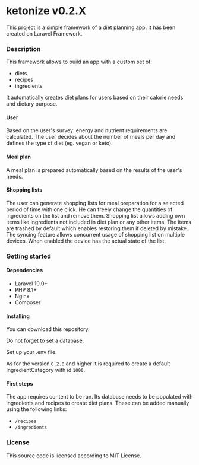 # ketonize v0.2.X
This project is a simple framework of a diet planning app. It has been created on Laravel Framework.

### Description
This framework allows to build an app with a custom set of:
- diets
- recipes
- ingredients

It automatically creates diet plans for users based on their calorie needs and dietary purpose.

#### User
Based on the user's survey: energy and nutrient requirements are calculated. The user decides about the number of meals per day and defines the type of diet (eg. vegan or keto).

#### Meal plan
A meal plan is prepared automatically based on the results of the user's needs.

#### Shopping lists
The user can generate shopping lists for meal preparation for a selected period of time with one click. He can freely change the quantities of ingredients on the list and remove them.
Shopping list allows adding own items like ingredients not included in diet plan or any other items.
The items are trashed by default which enables restoring them if deleted by mistake.
The syncing feature allows concurrent usage of shopping list on multiple devices. When enabled the device has the actual state of the list.

### Getting started
#### Dependencies
- Laravel 10.0+
- PHP 8.1+
- Nginx
- Composer

#### Installing
You can download this repository.

Do not forget to set a database.

Set up your .env file.

As for the version `0.2.0` and higher it is required to create a default IngredientCategory with id `1000`.

#### First steps
The app requires content to be run. Its database needs to be populated with ingredients and recipes to create diet plans. These can be added manually using the following links:
- `/recipes`
- `/ingredients`

### License
This source code is licensed according to MIT License.

